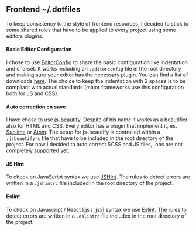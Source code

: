 ## Frontend ~/.dotfiles

To keep consistency to the style of frontend resources, I decided to stick to some shared rules that have to be applied to every project using some editors plugins.

#### Basic Editor Configuration
I chose to use [EditorConfig](http://editorconfig.org/) to share the basic configuration like indentation and charset. It works including an `.editorconfig` file in the root directory and making sure your editor has the necessary plugin. You can find a list of downloads [here](http://editorconfig.org/#download). The choice to keep the indentation with 2 spaces is to be compliant with actual standards (major frameworks use this configuration both for JS and CSS).

#### Auto correction on save
I have chose to use [js-beautify](https://github.com/beautify-web/js-beautify). Despite of his name it works as a beautifier also for HTML and CSS. Every editor has a plugin that implement it, es. [Sublime](https://github.com/victorporof/Sublime-HTMLPrettify) or [Atom](https://atom.io/packages/atom-beautify). The setup for js-beautify is controlled within a `.jsbeautifyrc` file that have to be included in the root directory of the project. For now I decided to auto correct SCSS and JS files, .hbs are not completely supported yet.

#### JS Hint
To check on JavaScript syntax we use [JSHint](http://jshint.com/). The rules to detect errors are written in a `.jshintrc` file included in the root directory of the project.

#### Eslint
To check on Javascript / React [.js / .jsx] syntax we use [Eslint](http://eslint.org/). The rules to detect errors are written in a `.eslintrc` file included in the root directory of the project.
